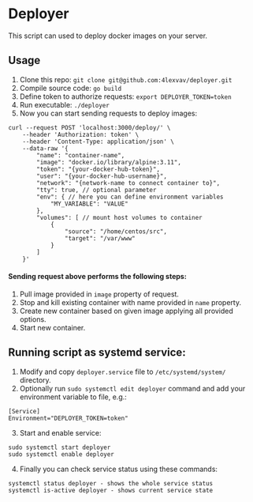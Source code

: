 # Deployer

This script can used to deploy docker images on your server.

Usage
---
1. Clone this repo: `git clone git@github.com:4lexvav/deployer.git`
1. Compile source code: `go build`
1. Define token to authorize requests: `export DEPLOYER_TOKEN=token`
1. Run executable: `./deployer`
1. Now you can start sending requests to deploy images:

```
curl --request POST 'localhost:3000/deploy/' \
    --header 'Authorization: token' \
    --header 'Content-Type: application/json' \
    --data-raw '{
        "name": "container-name",
        "image": "docker.io/library/alpine:3.11",
        "token": "{your-docker-hub-token}",
        "user": "{your-docker-hub-username}",
        "network": "{network-name to connect container to}",
        "tty": true, // optional parameter
        "env": { // here you can define environment variables
            "MY_VARIABLE": "VALUE"
        },
        "volumes": [ // mount host volumes to container
            {
                "source": "/home/centos/src",
                "target": "/var/www"
            }
        ]
    }'
```

#### Sending request above performs the following steps:
1. Pull image provided in `image` property of request.
1. Stop and kill existing container with name provided in `name` property.
1. Create new container based on given image applying all provided options.
1. Start new container.

Running script as systemd service:
---
1. Modify and copy `deployer.service` file to `/etc/systemd/system/` directory.
1. Optionally run `sudo systemctl edit deployer` command and add your environment variable to file, e.g.:

```
[Service]
Environment="DEPLOYER_TOKEN=token"
```

3. Start and enable service:

```
sudo systemctl start deployer
sudo systemctl enable deployer
```
4. Finally you can check service status using these commands:

```
systemctl status deployer - shows the whole service status
systemctl is-active deployer - shows current service state
```